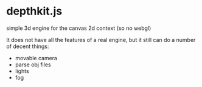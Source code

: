 # depthkit.js

simple 3d engine for the canvas 2d context (so no webgl)

It does not have all the features of a real engine, but it still can do a number of decent things:

- movable camera
- parse obj files
- lights
- fog


